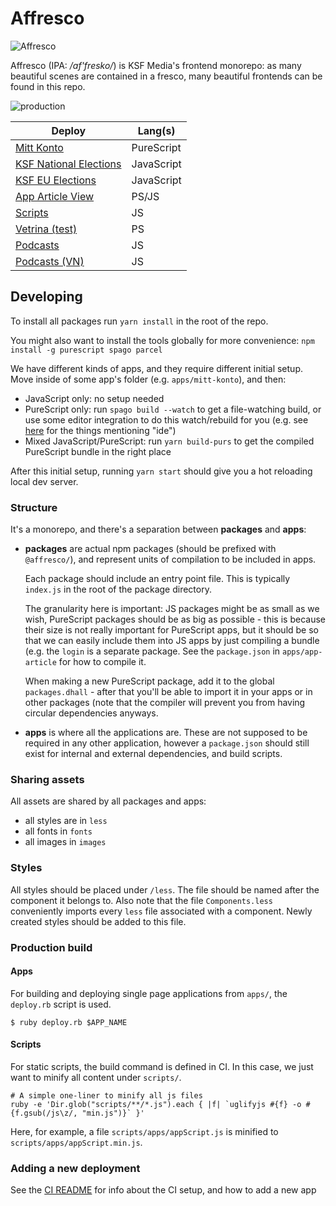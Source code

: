 # Affresco

![Affresco](http://www.hotelfororomano.com/wp-content/gallery/gallery-arte-braocca-roma/vita-di-mose-affresco-cappella-sistina-michelangelo.jpg)

Affresco (IPA: */af'fresko/*) is KSF Media's frontend monorepo: as many beautiful scenes are contained in a fresco, many beautiful frontends can be found in this repo.

![production](https://github.com/KSF-Media/affresco/workflows/production/badge.svg)

| Deploy | Lang(s) |
| --- | --- |
| [Mitt Konto](https://konto.ksfmedia.fi/) | PureScript |
| [KSF National Elections](https://frontends.ksfmedia.fi/elections/index.html) | JavaScript |
| [KSF EU Elections](https://frontends.ksfmedia.fi/elections-eu/index.html) | JavaScript |
| [App Article View](https://app-article.ksfmedia.fi/) | PS/JS |
| [Scripts](https://frontends.ksfmedia.fi/scripts) | JS |
| [Vetrina (test)](https://frontends.ksfmedia.fi/vetrina/index.html) | PS |
| [Podcasts](https://frontends.ksfmedia.fi/podcasts/index.html) | JS |
| [Podcasts (VN)](https://frontends.ksfmedia.fi/podcasts-vn/index.html) | JS |

## Developing

To install all packages run `yarn install` in the root of the repo.

You might also want to install the tools globally for more convenience: `npm install -g purescript spago parcel`

We have different kinds of apps, and they require different initial setup. Move inside of some app's folder (e.g. `apps/mitt-konto`), and then:
- JavaScript only: no setup needed
- PureScript only: run `spago build --watch` to get a file-watching build, or use some editor integration to do this watch/rebuild for you (e.g. see [here](https://github.com/purescript/documentation/blob/master/ecosystem/Editor-and-tool-support.md) for the things mentioning "ide")
- Mixed JavaScript/PureScript: run `yarn build-purs` to get the compiled PureScript bundle in the right place

After this initial setup, running `yarn start` should give you a hot reloading local dev server.

### Structure

It's a monorepo, and there's a separation between **packages** and **apps**:
- **packages** are actual npm packages (should be prefixed with `@affresco/`), and represent units of compilation to be included in apps.

  Each package should include an entry point file. This is typically `index.js` in the root of the package directory.

  The granularity here is important: JS packages might be as small as we wish, PureScript packages should be as big as possible - this is because their size is not really important for PureScript apps, but it should be so that we can easily include them into JS apps by just compiling a bundle (e.g. the `login` is a separate package. See the `package.json` in `apps/app-article` for how to compile it.

  When making a new PureScript package, add it to the global `packages.dhall` - after that you'll be able to import it in your apps or in other packages (note that the compiler will prevent you from having circular dependencies anyways.
- **apps** is where all the applications are. These are not supposed to be required in any other application, however a `package.json` should still exist for internal and external dependencies, and build scripts.


### Sharing assets

All assets are shared by all packages and apps:
- all styles are in `less`
- all fonts in `fonts`
- all images in `images`

### Styles

All styles should be placed under `/less`. The file should be named after the component it belongs to. Also note that the file `Components.less` conveniently imports every `less` file associated with a component. Newly created styles should be added to this file.

### Production build

#### Apps

For building and deploying single page applications from `apps/`, the `deploy.rb` script is used.
```
$ ruby deploy.rb $APP_NAME
```

#### Scripts

For static scripts, the build command is defined in CI. In this case, we just want to minify all content under `scripts/`.
```
# A simple one-liner to minify all js files
ruby -e 'Dir.glob("scripts/**/*.js").each { |f| `uglifyjs #{f} -o #{f.gsub(/js\z/, "min.js")}` }'
```
Here, for example, a file `scripts/apps/appScript.js` is minified to `scripts/apps/appScript.min.js`.

### Adding a new deployment

See the [CI README](./ci/README.md) for info about the CI setup, and how to add a new app
